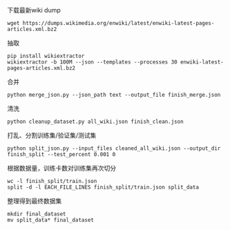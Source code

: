 
下载最新wiki dump
```
wget https://dumps.wikimedia.org/enwiki/latest/enwiki-latest-pages-articles.xml.bz2
```

抽取
```
pip install wikiextractor
wikiextractor -b 100M --json --templates --processes 30 enwiki-latest-pages-articles.xml.bz2
```

合并
```
python merge_json.py --json_path text --output_file finish_merge.json
```

清洗
```
python cleanup_dataset.py all_wiki.json finish_clean.json
```

打乱、分割训练集/验证集/测试集
```
python split_json.py --input_files cleaned_all_wiki.json --output_dir finish_split --test_percent 0.001 0
```

根据数据量，训练卡数对训练集再次切分
```
wc -l finish_split/train.json
split -d -l EACH_FILE_LINES finish_split/train.json split_data
```

整理得到最终数据集
```
mkdir final_dataset
mv split_data* final_dataset
```
